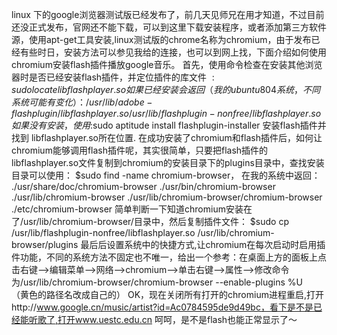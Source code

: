   linux 下的google浏览器测试版已经发布了，前几天见师兄在用才知道，不过目前还没正式发布，官网还不能下载，可以到这里下载安装程序，或者添加第三方软件源，使用apt-get工具安装,linux测试版的chrome名称为chromium，由于发布已经有些时日，安装方法可以参见我给的连接，也可以到网上找，下面介绍如何使用chromium安装flash插件播放google音乐。
首先，使用命令检查在安装其他浏览器时是否已经安装flash插件，并定位插件的库文件
$:sudo locate libflashplayer.so
如果已经安装会返回（我的ubuntu804系统，不同系统可能有变化）：
/usr/lib/adobe-flashplugin/libflashplayer.so
/usr/lib/flashplugin-nonfree/libflashplayer.so
如果没有安装，使用$:sudo aptitude install flashplugin-installer 安装flash插件并找到 libflashplayer.so所在位置.
在成功安装了chromium和flash插件后，如何让chromium能够调用flash插件呢，其实很简单，只要把flash插件的libflashplayer.so文件复制到chromium的安装目录下的plugins目录中，查找安装目录可以使用：
$sudo find -name chromium-browser，
在我的系统中返回：
./usr/share/doc/chromium-browser
./usr/bin/chromium-browser
./usr/lib/chromium-browser
./usr/lib/chromium-browser/chromium-browser
./etc/chromium-browser
简单判断一下知道chromium安装在了/usr/lib/chromium-browser/目录中，然后复制插件文件：
$sudo cp /usr/lib/flashplugin-nonfree/libflashplayer.so  /usr/lib/chromium-browser/plugins
       最后后设置系统中的快捷方式,让chromium在每次启动时启用插件功能，不同的系统方法不固定也不唯一，给出一个参考：在桌面上方的面板上点击右键-->编辑菜单-->网络-->chromium-->单击右键-->属性-->修改命令为/usr/lib/chromium-browser/chromium-browser --enable-plugins %U  
（黄色的路径名改成自己的）
OK，现在关闭所有打开的chromium进程重启,打开http://www.google.cn/music/artist?id=Ac0784595de9d49bc，看下是不是已经能听歌了,打开www.uestc.edu.cn 呵呵，是不是flash也能正常显示了～

